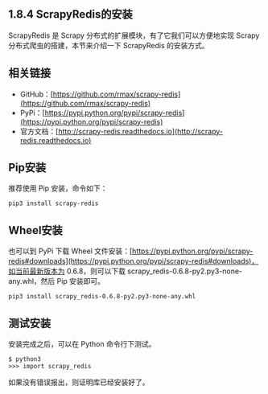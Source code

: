 ## 1.8.4 ScrapyRedis的安装

ScrapyRedis 是 Scrapy 分布式的扩展模块，有了它我们可以方便地实现 Scrapy 分布式爬虫的搭建，本节来介绍一下 ScrapyRedis 的安装方式。

## 相关链接

* GitHub：[https://github.com/rmax/scrapy-redis](https://github.com/rmax/scrapy-redis)
* PyPi：[https://pypi.python.org/pypi/scrapy-redis](https://pypi.python.org/pypi/scrapy-redis)
* 官方文档：[http://scrapy-redis.readthedocs.io](http://scrapy-redis.readthedocs.io)

## Pip安装

推荐使用 Pip 安装，命令如下：

```
pip3 install scrapy-redis
```

## Wheel安装

也可以到 PyPi 下载 Wheel 文件安装：[https://pypi.python.org/pypi/scrapy-redis#downloads](https://pypi.python.org/pypi/scrapy-redis#downloads)，如当前最新版本为 0.6.8，则可以下载 scrapy_redis-0.6.8-py2.py3-none-any.whl，然后 Pip 安装即可。

```
pip3 install scrapy_redis-0.6.8-py2.py3-none-any.whl 
```

## 测试安装

安装完成之后，可以在 Python 命令行下测试。

```
$ python3
>>> import scrapy_redis
```

如果没有错误报出，则证明库已经安装好了。
